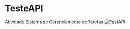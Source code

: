 # TesteAPI
Atividade Sistema de Gerenciamento de Tarefas
![FastAPI](https://github.com/Gil-BigData/TesteAPI/assets/90637608/f2ecde84-e509-42c7-9d29-ef55e479b387)
